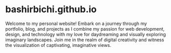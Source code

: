 # bashirbichi.github.io
Welcome to my personal website! Embark on a journey through my portfolio, blog, and projects as I combine my passion for web development, design, and technology with my love for daydreaming and visually exploring imaginary landscapes. Join me in the realm of digital creativity and witness the visualization of captivating, imaginative views.
